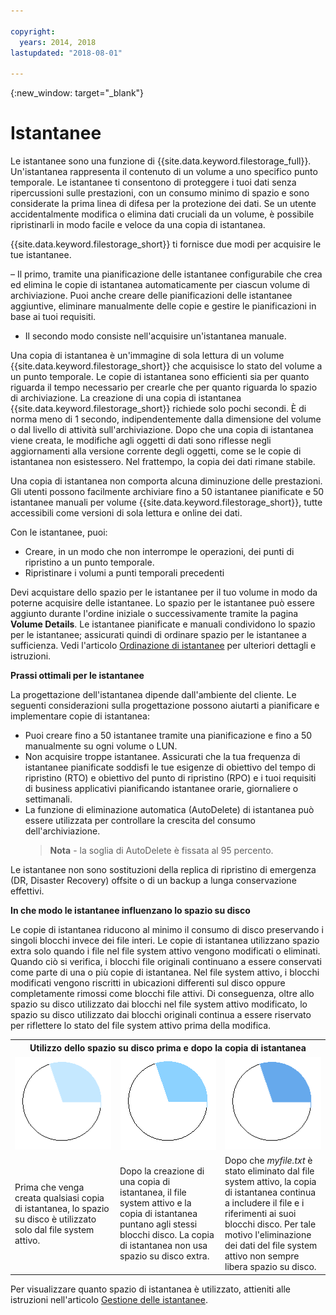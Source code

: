 ```yaml
---

copyright:
  years: 2014, 2018
lastupdated: "2018-08-01"

---
```

{:new_window: target="_blank"}

# Istantanee

Le istantanee sono una funzione di {{site.data.keyword.filestorage_full}}. Un'istantanea rappresenta il contenuto di un volume a uno specifico punto temporale. Le istantanee ti consentono di proteggere i tuoi dati senza ripercussioni sulle prestazioni, con un consumo minimo di spazio e sono considerate la prima linea di difesa per la protezione dei dati. Se un utente accidentalmente modifica o elimina dati cruciali da un volume, è possibile ripristinarli in modo facile e veloce da una copia di istantanea.

{{site.data.keyword.filestorage_short}} ti fornisce due modi per acquisire le tue istantanee.

– Il primo, tramite una pianificazione delle istantanee configurabile che crea ed elimina le copie di istantanea automaticamente per ciascun volume di archiviazione. Puoi anche creare delle pianificazioni delle istantanee aggiuntive, eliminare manualmente delle copie e gestire le pianificazioni in base ai tuoi requisiti. 
- Il secondo modo consiste nell'acquisire un'istantanea manuale.

Una copia di istantanea è un'immagine di sola lettura di un volume {{site.data.keyword.filestorage_short}} che acquisisce lo stato del volume a un punto temporale. Le copie di istantanea sono efficienti sia per quanto riguarda il tempo necessario per crearle che per quanto riguarda lo spazio di archiviazione. La creazione di una copia di istantanea {{site.data.keyword.filestorage_short}} richiede solo pochi secondi. È di norma meno di 1 secondo, indipendentemente dalla dimensione del volume o dal livello di attività sull'archiviazione. Dopo che una copia di istantanea viene creata, le modifiche agli oggetti di dati sono riflesse negli aggiornamenti alla versione corrente degli oggetti, come se le copie di istantanea non esistessero. Nel frattempo, la copia dei dati rimane stabile. 

Una copia di istantanea non comporta alcuna diminuzione delle prestazioni. Gli utenti possono facilmente archiviare fino a 50 istantanee pianificate e 50 istantanee manuali per volume {{site.data.keyword.filestorage_short}}, tutte accessibili come versioni di sola lettura e online dei dati.

Con le istantanee, puoi: 

- Creare, in un modo che non interrompe le operazioni, dei punti di ripristino a un punto temporale.
- Ripristinare i volumi a punti temporali precedenti

Devi acquistare dello spazio per le istantanee per il tuo volume in modo da poterne acquisire delle istantanee. Lo spazio per le istantanee può essere aggiunto durante l'ordine iniziale o successivamente tramite la pagina **Volume Details**. Le istantanee pianificate e manuali condividono lo spazio per le istantanee; assicurati quindi di ordinare spazio per le istantanee a sufficienza. Vedi l'articolo [Ordinazione di istantanee](ordering-snapshots.html) per ulteriori dettagli e istruzioni.

**Prassi ottimali per le istantanee**

La progettazione dell'istantanea dipende dall'ambiente del cliente. Le seguenti considerazioni sulla progettazione possono aiutarti a pianificare e implementare copie di istantanea: 
- Puoi creare fino a 50 istantanee tramite una pianificazione e fino a 50 manualmente su ogni volume o LUN. 
- Non acquisire troppe istantanee. Assicurati che la tua frequenza di istantanee pianificate soddisfi le tue esigenze di obiettivo del tempo di ripristino (RTO) e obiettivo del punto di ripristino (RPO) e i tuoi requisiti di business applicativi pianificando istantanee orarie, giornaliere o settimanali. 
- La funzione di eliminazione automatica (AutoDelete) di istantanea può essere utilizzata per controllare la crescita del consumo dell'archiviazione. <br/>
  >**Nota** - la soglia di AutoDelete è fissata al 95 percento. 
    
Le istantanee non sono sostituzioni della replica di ripristino di emergenza (DR, Disaster Recovery) offsite o di un backup a lunga conservazione effettivi.
    
**In che modo le istantanee influenzano lo spazio su disco**

Le copie di istantanea riducono al minimo il consumo di disco preservando i singoli blocchi invece dei file interi. Le copie di istantanea utilizzano spazio extra solo quando i file nel file system attivo vengono modificati o eliminati. Quando ciò si verifica, i blocchi file originali continuano a essere conservati come parte di una o più copie di istantanea.
Nel file system attivo, i blocchi modificati vengono riscritti in ubicazioni differenti sul disco oppure completamente rimossi come blocchi file attivi. Di conseguenza, oltre allo spazio su disco utilizzato dai blocchi nel file system attivo modificato, lo spazio su disco utilizzato dai blocchi originali continua a essere riservato per riflettere lo stato del file system attivo prima della modifica.

<table>
    <colgroup>
      <col style="width: 33.3%;"/>
      <col style="width: 33.3%;"/>
      <col style="width: 33.3%;"/>
    </colgroup>
      <tr>
        <th colspan="3" style="border: 0.0px;text-align: center;">Utilizzo dello spazio su disco prima e dopo la copia di istantanea</th>
     </tr>
     <tr>
        <td style="border: 0.0px;text-align: center;"><img src="/images/bfcircle1.png" alt="Prima della copia di istantanea"></td>
        <td style="border: 0.0px;text-align: center;"><img src="/images/bfcircle3.png" alt="Dopo la copia di istantanea"></td>
        <td style="border: 0.0px;text-align: center;"><img src="/images/bfcircle2.png" alt="Modifiche dopo la copia di istantanea"></td>
     </tr>
     <tr>
        <td style="border: 0.0px;">Prima che venga creata qualsiasi copia di istantanea, lo spazio su disco è utilizzato solo dal file system attivo.</td>
        <td style="border: 0.0px;">Dopo la creazione di una copia di istantanea, il file system attivo e la copia di istantanea puntano agli stessi blocchi disco. La copia di istantanea non usa spazio su disco extra.</td>
        <td style="border: 0.0px;">Dopo che <i>myfile.txt</i> è stato eliminato dal file system attivo, la copia di istantanea continua a includere il file e i riferimenti ai suoi blocchi disco. Per tale motivo l'eliminazione dei dati del file system attivo non sempre libera spazio su disco. </td>
      </tr>
</table>

Per visualizzare quanto spazio di istantanea è utilizzato, attieniti alle istruzioni nell'articolo [Gestione delle istantanee](working-with-snapshots.html). 
